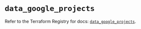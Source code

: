 # `data_google_projects`

Refer to the Terraform Registry for docs: [`data_google_projects`](https://registry.terraform.io/providers/hashicorp/google-beta/6.43.0/docs/data-sources/google_projects).
